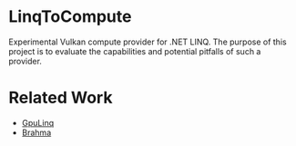 # LinqToCompute

Experimental Vulkan compute provider for .NET LINQ. The purpose of this project is to evaluate the capabilities and potential pitfalls of such a provider.

# Related Work

- [GpuLinq](https://github.com/nessos/GpuLinq)
- [Brahma](https://brahma.codeplex.com/)
